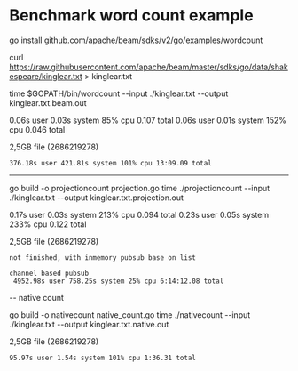 # Benchmark word count example

go install github.com/apache/beam/sdks/v2/go/examples/wordcount

curl https://raw.githubusercontent.com/apache/beam/master/sdks/go/data/shakespeare/kinglear.txt > kinglear.txt

time $GOPATH/bin/wordcount  --input ./kinglear.txt --output kinglear.txt.beam.out

0.06s user 0.03s system 85% cpu 0.107 total
0.06s user 0.01s system 152% cpu 0.046 total

2,5GB file (2686219278)

    376.18s user 421.81s system 101% cpu 13:09.09 total

---

go build -o projectioncount projection.go
time ./projectioncount   --input ./kinglear.txt --output kinglear.txt.projection.out

0.17s user 0.03s system 213% cpu 0.094 total
0.23s user 0.05s system 233% cpu 0.122 total

2,5GB file (2686219278)

    not finished, with inmemory pubsub base on list

    channel based pubsub
     4952.98s user 758.25s system 25% cpu 6:14:12.08 total

-- native count

go build -o nativecount native_count.go
time ./nativecount --input ./kinglear.txt --output kinglear.txt.native.out

2,5GB file (2686219278)

    95.97s user 1.54s system 101% cpu 1:36.31 total